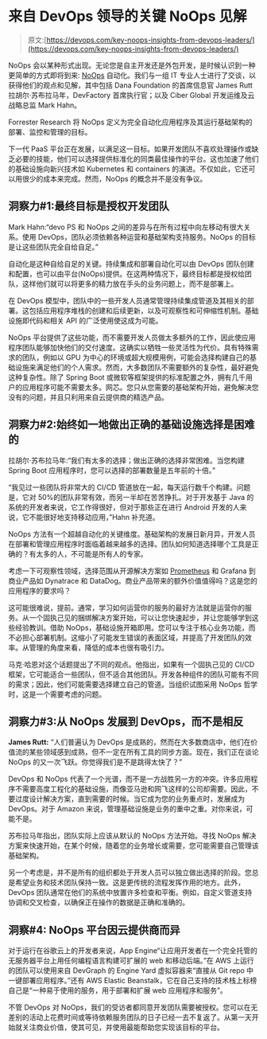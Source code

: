# 来自 DevOps 领导的关键 NoOps 见解

> 原文:[https://devops.com/key-noops-insights-from-devops-leaders/](https://devops.com/key-noops-insights-from-devops-leaders/)

NoOps 会以某种形式出现。无论您是自主开发还是外包开发，是时候认识到一种更简单的方式即将到来: [NoOps](https://devops.com/?s=noops) 自动化。我们与一组 IT 专业人士进行了交谈，以获得他们的观点和见解，其中包括 Dana Foundation 的首席信息官 James Rutt 拉胡尔·苏布拉马年，DevFactory 首席执行官；以及 Ciber Global 开发运维及云战略总监 Mark Hahn。

Forrester Research 将 NoOps 定义为完全自动化应用程序及其运行基础架构的部署、监控和管理的目标。

下一代 PaaS 平台正在发展，以满足这一目标。如果开发团队不喜欢处理操作或缺乏必要的技能，他们可以选择提供标准化的同类最佳操作的平台。这也加速了他们的基础设施向新兴技术如 Kubernetes 和 containers 的演进。不仅如此，它还可以用很少的成本来完成。然而，NoOps 的概念并不是没有争议。

## 洞察力#1:最终目标是授权开发团队

Mark Hahn:“devo PS 和 NoOps 之间的差异与在所有过程中向左移动有很大关系。使用 DevOps，团队必须依赖各种运营和基础架构支持服务。NoOps 的目标是让这些团队完全自给自足。”

自动化是这种自给自足的关键。持续集成和部署自动化可以由 DevOps 团队创建和配置，也可以由平台(NoOps)提供。在这两种情况下，最终目标都是授权给团队，这样他们就可以将更多的精力放在手头的业务问题上，而不是部署上。

在 DevOps 模型中，团队中的一些开发人员通常管理持续集成管道及其相关的部署。这包括应用程序堆栈的创建和后续更新，以及可观察性和可伸缩性机制。基础设施即代码和相关 API 的广泛使用使这成为可能。

NoOps 平台提供了这些功能，而不需要开发人员做太多额外的工作，因此使应用程序团队能够加快他们的交付速度。这确实以牺牲一些灵活性为代价。具有特殊需求的团队，例如以 GPU 为中心的环境或超大规模用例，可能会选择构建自己的基础设施来满足他们的个人需求。然而，大多数团队不需要额外的复杂性，最好避免这种复杂性。除了 Spring Boot 或微软等框架提供的标准配置之外，拥有几千用户的应用程序可能不需要太多。网芯。您只从您需要的基础架构开始，避免解决您没有的问题，并且只利用来自云提供商的精选产品。

## 洞察力#2:始终如一地做出正确的基础设施选择是困难的

拉胡尔·苏布拉马年:“我们有太多的选择；做出正确的选择非常困难。当您构建 Spring Boot 应用程序时，您可以选择的部署数量是五年前的十倍。”

“我见过一些团队将非常大的 CI/CD 管道放在一起，每天运行数千个构建。问题是，它对 50%的团队非常有效，而另一半却在苦苦挣扎。对于开发基于 Java 的系统的开发者来说，它工作得很好，但对于那些正在进行 Android 开发的人来说，它不能很好地支持移动应用，”Hahn 补充道。

NoOps 方法有一个超越自动化的关键维度。基础架构的发展日新月异，开发人员在部署和管理应用程序时面临着越来越多的选择。团队如何知道选择哪个工具是正确的？有太多的人，不可能是所有人的专家。

考虑一下可观察性领域，选择范围从开源解决方案如 [Prometheus](https://prometheus.io/) 和 Grafana 到商业产品如 Dynatrace 和 DataDog。商业产品带来的额外价值值得吗？这是您的应用程序的要求吗？

这可能很难说，提前。通常，学习如何运营你的服务的最好方法就是运营你的服务。从一个固执己见的捆绑解决方案开始，可以让您快速起步，并让您能够学到这些经验教训。借助 NoOps，基础设施开箱即用。您可以专注于核心业务功能，而不必担心部署机制。这缩小了可能发生错误的表面区域，并提高了开发团队的效率。从管理的角度来看，降低的成本也很有吸引力。

马克·哈恩对这个话题提出了不同的观点。他指出，如果有一个固执己见的 CI/CD 框架，它可能适合一些团队，但不适合其他团队。开发各种组件的团队可能有不同的需求；因此，他们可能需要选择建立自己的管道。当组织试图采用 NoOps 哲学时，这是一个需要考虑的问题。

## 洞察力#3:从 NoOps 发展到 DevOps，而不是相反

**James Rutt:** “人们普遍认为 DevOps 是成熟的，然而在大多数商店中，他们在价值流的某些领域感到成熟，但不一定在所有工具的同步方面。现在，我们正在谈论 NoOps 的又一次飞跃。你觉得我们是不是跳得太快了？”

DevOps 和 NoOps 代表了一个光谱，而不是一方战胜另一方的冲突。许多应用程序不需要高度工程化的基础设施，而像亚马逊和网飞这样的公司却需要。因此，不要过度设计解决方案，直到需要的时候。当它成为您的业务重点时，发展成为 DevOps。对于 Amazon 来说，管理基础设施是业务的重中之重。对你来说，可能不是。

苏布拉马年指出，团队实际上应该从默认的 NoOps 方法开始。寻找 NoOps 解决方案来快速开始，在某个时候，随着您的业务增长或需要，您可能需要自己管理该基础架构。

另一个考虑是，并不是所有的组织都处于开发人员可以独立做出选择的阶段。您总是希望业务和技术团队保持一致。这是更传统的流程发挥作用的地方。此外，DevOps 团队通常在他们的系统中放置许多检查和平衡。例如，自定义管道支持协调和交叉检查，以确保正在操作的数据是正确和准确的。

## 洞察#4: NoOps 平台因云提供商而异

对于运行在谷歌云上的开发者来说，App Engine“让应用开发者在一个完全托管的无服务器平台上用任何编程语言构建可扩展的 web 和移动后端。”在 AWS 上运行的团队可以使用来自 DevGraph 的 Engine Yard 虚拟容器来“直接从 Git repo 中一键部署应用程序。”还有 AWS Elastic Beanstalk，它在自己支持的技术栈上标榜自己是“一种易于使用的服务，用于部署和扩展 web 应用程序和服务”。

不管 DevOps 对 NoOps，我们的受访者都同意开发团队需要被授权。您可以在无差别的活动上花费时间或等待依赖服务团队的日子已经一去不复返了。从第一天开始就关注商业价值，使其可见，并使用最能帮助您实现该目标的平台。